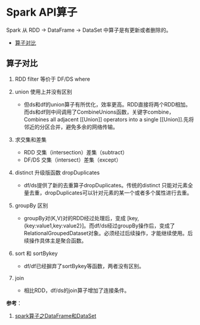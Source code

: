 # Spark API算子

Spark 从 RDD -> DataFrame -> DataSet 中算子是有更新或者删除的。

- [算子对比](#算子对比)

## 算子对比

1. RDD filter 等价于 DF/DS where

2. union 使用上并没有区别 
    - 但ds和df的union算子有所优化，效率更高。RDD直接将两个RDD相加。而ds和df则中间调用了CombineUnions函数，关键字combine，Combines all adjacent [[Union]] operators into a single [[Union]].先将邻近的分区合并，避免多余的网络传输。

3. 求交集和差集
    - RDD 交集（intersection）差集（subtract）
    - DF/DS 交集（intersect）差集（except）

4. distinct 升级版函数 dropDuplicates
    - df/ds提供了新的去重算子dropDuplicates。传统的distinct  只能对元素全量去重，dropDuplicates可以针对元素的某一个或者多个属性进行去重。

5. groupBy 区别
    - groupBy对(K,V)对的RDD经过处理后，变成 [key,{key:value1,key:value2}]。而df/ds经过groupBy操作后，变成了RelationalGroupedDataset对象。必须经过后续操作，才能继续使用。后续操作具体主是聚合函数。

6. sort 和 sortBykey
    - df/df已经摒弃了sortBykey等函数，两者没有区别。

7. join
   - 相比RDD，df/ds的join算子增加了连接条件。


**参考**：  
1. <a href="https://www.cnblogs.com/eryuan/p/7279514.html" target="_blank">spark算子之DataFrame和DataSet</a>
